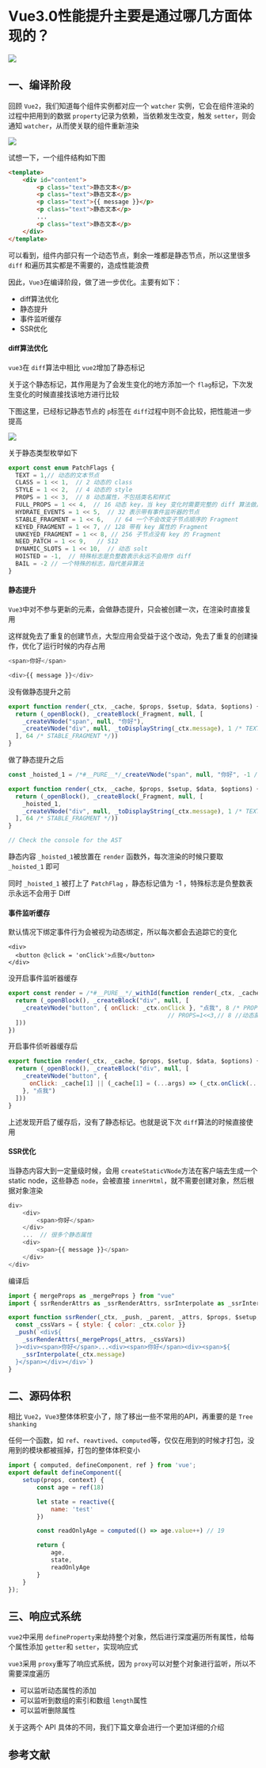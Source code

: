 # Vue3.0性能提升主要是通过哪几方面体现的？

 ![](https://proxywzh.gitee.io/static/vue3/vue3-4.png)

## 一、编译阶段

回顾 `Vue2`，我们知道每个组件实例都对应一个 `watcher` 实例，它会在组件渲染的过程中把用到的数据 `property`记录为依赖，当依赖发生改变，触发 `setter`，则会通知 `watcher`，从而使关联的组件重新渲染

 ![](https://proxywzh.gitee.io/static/vue3/vue3-5.png)

试想一下，一个组件结构如下图

```html
<template>
    <div id="content">
        <p class="text">静态文本</p>
        <p class="text">静态文本</p>
        <p class="text">{{ message }}</p>
        <p class="text">静态文本</p>
        ...
        <p class="text">静态文本</p>
    </div>
</template>
```

可以看到，组件内部只有一个动态节点，剩余一堆都是静态节点，所以这里很多 `diff` 和遍历其实都是不需要的，造成性能浪费

因此，`Vue3`在编译阶段，做了进一步优化。主要有如下：

- diff算法优化
- 静态提升
- 事件监听缓存
- SSR优化

#### diff算法优化

`vue3`在 `diff`算法中相比 `vue2`增加了静态标记

关于这个静态标记，其作用是为了会发生变化的地方添加一个 `flag`标记，下次发生变化的时候直接找该地方进行比较

下图这里，已经标记静态节点的 `p`标签在 `diff`过程中则不会比较，把性能进一步提高

 ![](https://proxywzh.gitee.io/static/vue3/vue3-6.png)

关于静态类型枚举如下

```js
export const enum PatchFlags {
  TEXT = 1,// 动态的文本节点
  CLASS = 1 << 1,  // 2 动态的 class
  STYLE = 1 << 2,  // 4 动态的 style
  PROPS = 1 << 3,  // 8 动态属性，不包括类名和样式
  FULL_PROPS = 1 << 4,  // 16 动态 key，当 key 变化时需要完整的 diff 算法做比较
  HYDRATE_EVENTS = 1 << 5,  // 32 表示带有事件监听器的节点
  STABLE_FRAGMENT = 1 << 6,   // 64 一个不会改变子节点顺序的 Fragment
  KEYED_FRAGMENT = 1 << 7, // 128 带有 key 属性的 Fragment
  UNKEYED_FRAGMENT = 1 << 8, // 256 子节点没有 key 的 Fragment
  NEED_PATCH = 1 << 9,   // 512
  DYNAMIC_SLOTS = 1 << 10,  // 动态 solt
  HOISTED = -1,  // 特殊标志是负整数表示永远不会用作 diff
  BAIL = -2 // 一个特殊的标志，指代差异算法
}
```

#### 静态提升

`Vue3`中对不参与更新的元素，会做静态提升，只会被创建一次，在渲染时直接复用

这样就免去了重复的创建节点，大型应用会受益于这个改动，免去了重复的创建操作，优化了运行时候的内存占用

```js
<span>你好</span>

<div>{{ message }}</div>
```

没有做静态提升之前

```js
export function render(_ctx, _cache, $props, $setup, $data, $options) {
  return (_openBlock(), _createBlock(_Fragment, null, [
    _createVNode("span", null, "你好"),
    _createVNode("div", null, _toDisplayString(_ctx.message), 1 /* TEXT */)
  ], 64 /* STABLE_FRAGMENT */))
}
```

做了静态提升之后

```js
const _hoisted_1 = /*#__PURE__*/_createVNode("span", null, "你好", -1 /* HOISTED */)

export function render(_ctx, _cache, $props, $setup, $data, $options) {
  return (_openBlock(), _createBlock(_Fragment, null, [
    _hoisted_1,
    _createVNode("div", null, _toDisplayString(_ctx.message), 1 /* TEXT */)
  ], 64 /* STABLE_FRAGMENT */))
}

// Check the console for the AST
```

静态内容 `_hoisted_1`被放置在 `render` 函数外，每次渲染的时候只要取 `_hoisted_1` 即可

同时 `_hoisted_1` 被打上了 `PatchFlag` ，静态标记值为 -1 ，特殊标志是负整数表示永远不会用于 Diff

#### 事件监听缓存

默认情况下绑定事件行为会被视为动态绑定，所以每次都会去追踪它的变化

```text
<div>
  <button @click = 'onClick'>点我</button>
</div>
```

没开启事件监听器缓存

```js
export const render = /*#__PURE__*/_withId(function render(_ctx, _cache, $props, $setup, $data, $options) {
  return (_openBlock(), _createBlock("div", null, [
    _createVNode("button", { onClick: _ctx.onClick }, "点我", 8 /* PROPS */, ["onClick"])
                                             // PROPS=1<<3,// 8 //动态属性，但不包含类名和样式
  ]))
})
```

开启事件侦听器缓存后

```js
export function render(_ctx, _cache, $props, $setup, $data, $options) {
  return (_openBlock(), _createBlock("div", null, [
    _createVNode("button", {
      onClick: _cache[1] || (_cache[1] = (...args) => (_ctx.onClick(...args)))
    }, "点我")
  ]))
}
```

上述发现开启了缓存后，没有了静态标记。也就是说下次 `diff`算法的时候直接使用

#### SSR优化

当静态内容大到一定量级时候，会用 `createStaticVNode`方法在客户端去生成一个static node，这些静态 `node`，会被直接 `innerHtml`，就不需要创建对象，然后根据对象渲染

```js
div>
	<div>
		<span>你好</span>
	</div>
	...  // 很多个静态属性
	<div>
		<span>{{ message }}</span>
	</div>
</div>
```

编译后

```js
import { mergeProps as _mergeProps } from "vue"
import { ssrRenderAttrs as _ssrRenderAttrs, ssrInterpolate as _ssrInterpolate } from "@vue/server-renderer"

export function ssrRender(_ctx, _push, _parent, _attrs, $props, $setup, $data, $options) {
  const _cssVars = { style: { color: _ctx.color }}
  _push(`<div${
    _ssrRenderAttrs(_mergeProps(_attrs, _cssVars))
  }><div><span>你好</span>...<div><span>你好</span><div><span>${
    _ssrInterpolate(_ctx.message)
  }</span></div></div>`)
}
```

## 二、源码体积

相比 `Vue2`，`Vue3`整体体积变小了，除了移出一些不常用的API，再重要的是 `Tree shanking`

任何一个函数，如 `ref`、`reavtived`、`computed`等，仅仅在用到的时候才打包，没用到的模块都被摇掉，打包的整体体积变小

```js
import { computed, defineComponent, ref } from 'vue';
export default defineComponent({
    setup(props, context) {
        const age = ref(18)

        let state = reactive({
            name: 'test'
        })

        const readOnlyAge = computed(() => age.value++) // 19

        return {
            age,
            state,
            readOnlyAge
        }
    }
});
```

## 三、响应式系统

`vue2`中采用 `defineProperty`来劫持整个对象，然后进行深度遍历所有属性，给每个属性添加 `getter`和 `setter`，实现响应式

`vue3`采用 `proxy`重写了响应式系统，因为 `proxy`可以对整个对象进行监听，所以不需要深度遍历

- 可以监听动态属性的添加
- 可以监听到数组的索引和数组 `length`属性
- 可以监听删除属性

关于这两个 API 具体的不同，我们下篇文章会进行一个更加详细的介绍

## 参考文献
